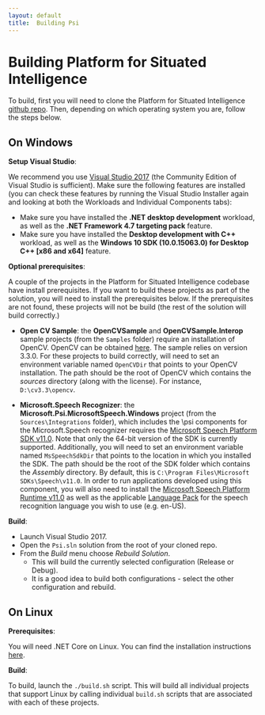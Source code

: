 ```yaml
---
layout: default
title:  Building Psi
---
```


# Building Platform for Situated Intelligence

To build, first you will need to clone the Platform for Situated Intelligence [github repo](https://github.com/microsoft/psi "\psi"). Then, depending on which operating system you are, follow the steps below.

## On Windows

__Setup Visual Studio__:

We recommend you use [Visual Studio 2017](https://www.visualstudio.com/vs/) (the Community Edition of Visual Studio is sufficient). Make sure the following features are installed (you can check these features by running the Visual Studio Installer again and looking at both the Workloads and Individual Components tabs):

* Make sure you have installed the __.NET desktop development__ workload, as well as the __.NET Framework 4.7 targeting pack__ feature.
* Make sure you have installed the __Desktop development with C++__ workload, as well as the __Windows 10 SDK (10.0.15063.0) for Desktop C++ [x86 and x64]__ feature.

__Optional prerequisites__:

A couple of the projects in the Platform for Situated Intelligence codebase have install prerequisites. If you want to build these projects as part of the solution, you will need to install the prerequisites below. If the prerequisites are not found, these projects will not be build (the rest of the solution will build correctly.)

* __Open CV Sample__: the __OpenCVSample__ and __OpenCVSample.Interop__ sample projects (from the `Samples` folder) require an installation of OpenCV. OpenCV can be obtained [here](http://opencv.org/releases.html). The sample relies on version 3.3.0. For these projects to build correctly, will need to set an environment variable named `OpenCVDir` that points to your OpenCV installation. The path should be the root of OpenCV which contains the _sources_ directory (along with the license). For instance, `D:\cv3.3\opencv`.

* __Microsoft.Speech Recognizer__: the __Microsoft.Psi.MicrosoftSpeech.Windows__ project (from the `Sources\Integrations` folder), which includes the \\psi components for the Microsoft.Speech recognizer requires the [Microsoft Speech Platform SDK v11.0](http://go.microsoft.com/fwlink/?LinkID=223570). Note that only the 64-bit version of the SDK is currently supported. Additionally, you will need to set an environment variable named `MsSpeechSdkDir` that points to the location in which you installed the SDK. The path should be the root of the SDK folder which contains the _Assembly_ directory. By default, this is `C:\Program Files\Microsoft SDKs\Speech\v11.0`. In order to run applications developed using this component, you will also need to install the [Microsoft Speech Platform Runtime v11.0](http://go.microsoft.com/fwlink/?LinkID=223568) as well as the applicable [Language Pack](http://go.microsoft.com/fwlink/?LinkID=223569) for the speech recognition language you wish to use (e.g. en-US).

__Build__:

* Launch Visual Studio 2017.
* Open the `Psi.sln` solution from the root of your cloned repo.
* From the *Build* menu choose *Rebuild Solution*.
  * This will build the currently selected configuration (Release or Debug).
  * It is a good idea to build both configurations - select the other configuration and rebuild.

## On Linux

__Prerequisites__:

You will need .NET Core on Linux. You can find the installation instructions [here](https://docs.microsoft.com/en-us/dotnet/core/linux-prerequisites?tabs=netcore2x).

__Build__:

To build, launch the `./build.sh` script. This will build all individual projects that support Linux by calling individual `build.sh` scripts that are associated with each of these projects. 

